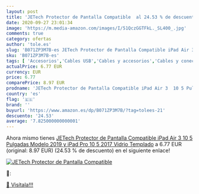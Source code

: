 ```yaml
---
layout: post
title: 'JETech Protector de Pantalla Compatible  al 24.53 % de descuento'
date: 2020-09-27 23:01:34
image: 'https://m.media-amazon.com/images/I/51QczGGTFkL._SL400_.jpg'
comments: true
category: ofertas
author: 'tole.es'
slug: 'B071ZP3M7B-es JETech Protector de Pantalla Compatible iPad Air 3 10 5...'
sku: 'B071ZP3M7B-es'
tags: [ 'Accesorios','Cables USB','Cables y accesorios','Cables y conectores','Informática','ipad', ]
actualPrice: 6.77 EUR
currency: EUR
price: 6.77
comparePrice: 8.97 EUR
prodname: 'JETech Protector de Pantalla Compatible iPad Air 3  10 5 Pulgadas Modelo 2019  y iPad Pro 10 5  2017  Vidrio Templado'
country: 'es'
flag: '🇪🇸'
brand: ''
buyurl: 'https://www.amazon.es/dp/B071ZP3M7B/?tag=tolees-21'
descuento: '24.53'
average: '7.825000000000001'
---
```


Ahora mismo tienes [JETech Protector de Pantalla Compatible iPad Air 3  10 5 Pulgadas Modelo 2019  y iPad Pro 10 5  2017  Vidrio Templado](https://www.amazon.es/dp/B071ZP3M7B/?tag=tolees-21) a 6.77 EUR (original: 8.97 EUR) (24.53 %  de descuento) en el siguiente enlace!

[![JETech Protector de Pantalla Compatible ](https://m.media-amazon.com/images/I/51QczGGTFkL._SL400_.jpg)](https://www.amazon.es/dp/B071ZP3M7B/?tag=tolees-21)

🔎:


[🛒 Visítala!!!](https://www.amazon.es/dp/B071ZP3M7B/?tag=tolees-21)
